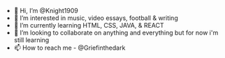 - 👋 Hi, I’m @Knight1909
- 👀 I’m interested in music, video essays, football & writing
- 🌱 I’m currently learning HTML, CSS, JAVA, & REACT
- 💞️ I’m looking to collaborate on anything and everything but for now i'm still learning
- 📫 How to reach me - @Griefinthedark

<!---
Knight1909/Knight1909 is a ✨ special ✨ repository because its `README.md` (this file) appears on your GitHub profile.
You can click the Preview link to take a look at your changes.
--->
